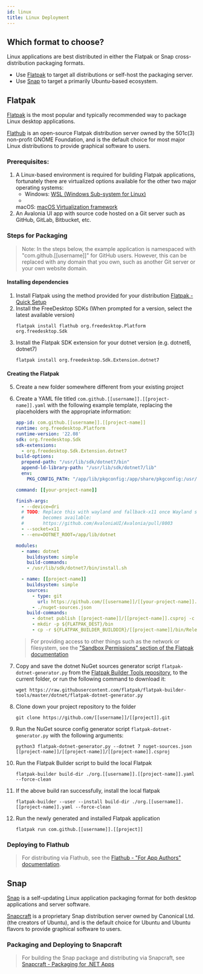 ```yaml
---
id: linux
title: Linux Deployment
---
```


## Which format to choose?

Linux applications are best distributed in either the Flatpak or Snap cross-distribution packaging formats.

- Use [Flatpak](https://flatpak.org) to target all distributions or self-host the packaging server.
- Use [Snap](https://snapcraft.io/about) to target a primarily Ubuntu-based ecosystem.

## Flatpak

[Flatpak](https://flatpak.org) is the most popular and typically recommended way to package Linux desktop applications.

[Flathub](https://flathub.org/) is an open-source Flatpak distribution server owned by the 501c(3) non-profit GNOME
Foundation, and
is the default choice for most major Linux distributions to provide graphical software to users.

### Prerequisites:

1. A Linux-based environment is required for building Flatpak applications, fortunately there are virtualized options
   available for the other two major operating systems:
    - Windows: [WSL (Windows Sub-system for Linux)](https://learn.microsoft.com/en-us/windows/wsl/about)
    -
   macOS: [macOS Virtualization framework](https://developer.apple.com/documentation/virtualization/running_gui_linux_in_a_virtual_machine_on_a_mac)
2. An Avalonia UI app with source code hosted on a Git server such as GitHub, GitLab, Bitbucket, etc.

### Steps for Packaging

> Note: In the steps below, the example application is namespaced with "com.github.[[username]]" for GitHub users.
> However, this can be replaced with any domain that you own, such as another Git server or your own website domain.

#### Installing dependencies

1. Install Flatpak using the method provided for your distribution [Flatpak - Quick Setup](https://flatpak.org/setup/)
2. Install the FreeDesktop SDKs (When prompted for a version, select the latest available version)
    ```shell
    flatpak install flathub org.freedesktop.Platform org.freedesktop.Sdk
    ```
3. Install the Flatpak SDK extension for your dotnet version (e.g. dotnet6, dotnet7)
    ```shell
    flatpak install org.freedesktop.Sdk.Extension.dotnet7
    ```

#### Creating the Flatpak

5. Create a new folder somewhere different from your existing project
6. Create a YAML file titled `com.github.[[username]].[[project-name]].yaml` with the following example template,
   replacing the placeholders with the appropriate information:
    ```yaml
    app-id: com.github.[[username]].[[project-name]]
    runtime: org.freedesktop.Platform
    runtime-version: '22.08'
    sdk: org.freedesktop.Sdk
    sdk-extensions:
      - org.freedesktop.Sdk.Extension.dotnet7
    build-options:
      prepend-path: "/usr/lib/sdk/dotnet7/bin"
      append-ld-library-path: "/usr/lib/sdk/dotnet7/lib"
      env:
        PKG_CONFIG_PATH: "/app/lib/pkgconfig:/app/share/pkgconfig:/usr/lib/pkgconfig:/usr/share/pkgconfig:/usr/lib/sdk/dotnet7/lib/pkgconfig"
    
    command: [[your-project-name]]
    
    finish-args:  
      - --device=dri
      # TODO: Replace this with wayland and fallback-x11 once Wayland support
      #       becomes available:
      #       https://github.com/AvaloniaUI/Avalonia/pull/8003
      - --socket=x11
      - --env=DOTNET_ROOT=/app/lib/dotnet
    
    modules:
      - name: dotnet
        buildsystem: simple
        build-commands:
        - /usr/lib/sdk/dotnet7/bin/install.sh
    
      - name: [[project-name]]
        buildsystem: simple
        sources:
          - type: git
            url: https://github.com/[[username]]/[[your-project-name]].git
          - ./nuget-sources.json
        build-commands:
          - dotnet publish [[project-name]]/[[project-name]].csproj -c Release --no-self-contained --source ./nuget-sources
          - mkdir -p ${FLATPAK_DEST}/bin
          - cp -r ${FLATPAK_BUILDER_BUILDDIR}/[[project-name]]/bin/Release/net7.0/publish/* ${FLATPAK_DEST}/bin
    ```

   > For providing access to other things such as the network or filesystem, see
   the ["Sandbox Permissions" section of the Flatpak documentation](https://docs.flatpak.org/en/latest/sandbox-permissions.html)

7. Copy and save the dotnet NuGet sources generator script `flatpak-dotnet-generator.py` from
   the [Flatpak Builder Tools repository](https://github.com/flatpak/flatpak-builder-tools), to the current folder, or
   run the following command to download it:
    ```shell
    wget https://raw.githubusercontent.com/flatpak/flatpak-builder-tools/master/dotnet/flatpak-dotnet-generator.py
    ```
8. Clone down your project repository to the folder
    ```shell
    git clone https://github.com/[[username]]/[[project]].git
    ```
9. Run the NuGet source config generator script `flatpak-dotnet-generator.py` with the following arguments:
    ```shell
    python3 flatpak-dotnet-generator.py --dotnet 7 nuget-sources.json [[project-name]]/[[project-name]]/[[project-name]].csproj
    ```
10. Run the Flatpak Builder script to build the local Flatpak
    ```shell
    flatpak-builder build-dir ./org.[[username]].[[project-name]].yaml --force-clean
    ```
11. If the above build ran successfully, install the local flatpak
    ```shell
    flatpak-builder --user --install build-dir ./org.[[username]].[[project-name]].yaml --force-clean
    ```
12. Run the newly generated and installed Flatpak application
    ```shell
    flatpak run com.github.[[username]].[[project]]
    ```

### Deploying to Flathub

> For distributing via Flathub, see
> the [Flathub - "For App Authors" documentation](https://docs.flathub.org/docs/category/for-app-authors).

## Snap

[Snap](https://snapcraft.io/about) is a self-updating Linux application packaging format for
both desktop applications and server software.

[Snapcraft](https://flathub.org/) is a proprietary Snap distribution server owned by Canonical Ltd. (the creators of
Ubuntu),
and is the default choice for Ubuntu and Ubuntu flavors to provide graphical software to users.

### Packaging and Deploying to Snapcraft

> For building the Snap package and distributing via Snapcraft,
> see [Snapcraft - Packaging for .NET Apps](https://snapcraft.io/docs/dotnet-apps)
